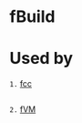 # fBuild
Used by
==================
```1.``` [fcc](https://github.com/theffps/fcc)
```
```
```2.``` [fVM](https://github.com/theffps/fVM) 